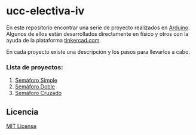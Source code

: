 # ucc-electiva-iv

En este repositorio encontrar una serie de proyecto realizados en [Arduino](https://www.arduino.cc/). Algunos de ellos están desarrollados directamente en físico y otros con la ayuda de la plataforma [tinkercad.com](https://www.tinkercad.com/).

En cada proyecto existe una descripción y los pasos para llevarlos a cabo.

### Lista de proyectos:
1. [Semáforo Simple](./01-semaforo-simple/)
2. [Semáforo Doble](./02-semaforo-doble/)
3. [Semáforo Cruzado](./03-semaforo-cruzado/)


## Licencia
[MIT License](./LICENSE)
